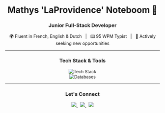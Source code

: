 <div align="center">

# Mathys 'LaProvidence' Noteboom 👋

### Junior Full-Stack Developer

<p>
  🌍 Fluent in French, English & Dutch &nbsp;&nbsp;|&nbsp;&nbsp; ⌨️ 95 WPM Typist &nbsp;&nbsp;|&nbsp;&nbsp; 🌱 Actively seeking new opportunities
</p>

---

###  Tech Stack & Tools

<p>
  <img src="https://skillicons.dev/icons?i=python,flask,django,angular,ts,js,html,css,tailwind,c,cs,ruby&perline=6" alt="Tech Stack" />
  <br>
  <img src="https://skillicons.dev/icons?i=postgres,mysql,photoshop,blender,HLSL,linux&perline=6" alt="Databases" />
</p>

---

### Let's Connect 

<p>
  <a href="https://www.linkedin.com/in/mathys-noteboom-357b14344/" target="_blank">
    <img src="https://img.shields.io/badge/LinkedIn-0077B5?style=for-the-badge&logo=linkedin&logoColor=white"/>
  </a>
  &nbsp;
  <a href="https://github.com/LA189825" target="_blank">
    <img src="https://img.shields.io/badge/GitHub-181717?style=for-the-badge&logo=github&logoColor=white"/>
  </a>
  &nbsp;
  <!-- Remplace par ton email ! -->
  <a href="mailto:ton.email@example.com" target="_blank">
    <img src="https://img.shields.io/badge/Email-D14836?style=for-the-badge&logo=gmail&logoColor=white"/>
  </a>
</p>
